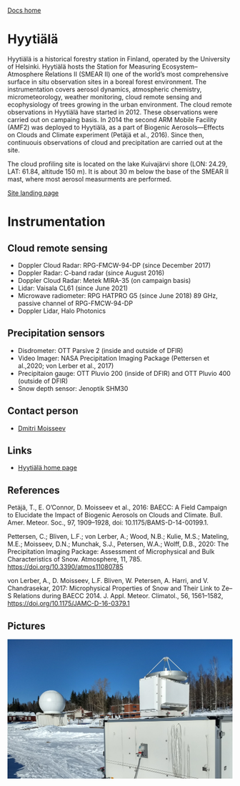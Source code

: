 [Docs home](https://docs.cloudnet.fmi.fi)

# Hyytiälä

Hyytiälä is a historical forestry station in Finland, operated by the University of Helsinki. Hyytiälä hosts the Station for Measuring Ecosystem–Atmosphere Relations II (SMEAR II) one of the world’s most comprehensive surface in situ observation sites in a boreal forest environment. The instrumentation covers aerosol dynamics, atmospheric chemistry, micrometeorology, weather monitoring, cloud remote sensing and ecophysiology of trees growing in the urban environment.
The cloud remote observations in Hyytiälä have started in 2012. These observations were carried out on campaing basis. In 2014 the second ARM Mobile Facility (AMF2) was deployed to Hyytiälä, as a part of Biogenic Aerosols—Effects on Clouds and Climate experiment (Petäjä et al., 2016). Since then, continuouis observations of cloud and precipitation are carried out at the site.

The cloud profiling site is located on the lake Kuivajärvi shore (LON: 24.29, LAT: 61.84, altitude 150 m). It is about 30 m below the base of the SMEAR II mast, where most aerosol measurments are performed.

[Site landing page](https://cloudnet.fmi.fi/site/hyytiala)

# Instrumentation

## Cloud remote sensing

- Doppler Cloud Radar: RPG-FMCW-94-DP (since December 2017)
- Doppler Radar: C-band radar (since August 2016)
- Doppler Cloud Radar: Metek MIRA-35 (on campaign basis)
- Lidar: Vaisala CL61 (since June 2021)
- Microwave radiometer: RPG HATPRO G5 (since June 2018)
  89 GHz, passive channel of RPG-FMCW-94-DP
- Doppler Lidar, Halo Photonics

## Precipitation sensors

- Disdrometer: OTT Parsive 2 (inside and outside of DFIR)
- Video Imager: NASA Precipitation Imaging Package (Pettersen et al.,2020; von Lerber et al., 2017)
- Precipitaion gauge: OTT Pluvio 200 (inside of DFIR) and OTT Pluvio 400 (outside of DFIR)
- Snow depth sensor: Jenoptik SHM30

## Contact person

- [Dmitri Moisseev](mailto:dmitri.moisseev@helsinki.fi)

## Links

- [Hyytiälä home page](https://www2.helsinki.fi/en/research-stations/hyytiala-forestry-field-station)

## References

Petäjä, T., E. O’Connor, D. Moisseev et al., 2016: BAECC: A Field Campaign to Elucidate the Impact of Biogenic Aerosols on Clouds and Climate. Bull. Amer. Meteor. Soc., 97, 1909–1928, doi: 10.1175/BAMS-D-14-00199.1.

Pettersen, C.; Bliven, L.F.; von Lerber, A.; Wood, N.B.; Kulie, M.S.; Mateling, M.E.; Moisseev, D.N.; Munchak, S.J., Petersen, W.A.; Wolff, D.B., 2020: The Precipitation Imaging Package: Assessment of Microphysical and Bulk Characteristics of Snow. Atmosphere, 11, 785. https://doi.org/10.3390/atmos11080785

von Lerber, A., D. Moisseev, L.F. Bliven, W. Petersen, A. Harri, and V. Chandrasekar, 2017: Microphysical Properties of Snow and Their Link to Ze–S Relations during BAECC 2014. J. Appl. Meteor. Climatol., 56, 1561–1582, https://doi.org/10.1175/JAMC-D-16-0379.1

## Pictures

![](../img/hyytiala.jpg)
